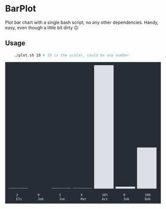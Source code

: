 # BarPlot
Plot bar chart with a single bash script, no any other dependencies. Handy, easy, even though a little bit dirty 😉

## Usage

```bash
    ./plot.sh 10 # 10 is the scalar, could be any number
```

![BarPlot](./.images/BarPlot.PNG)
